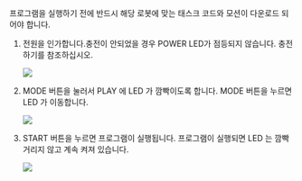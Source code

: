 프로그램을 실행하기 전에 반드시 해당 로봇에 맞는 태스크 코드와 모션이 다운로드 되어야 합니다.

1. 전원을 인가합니다.충전이 안되었을 경우 POWER LED가 점등되지 않습니다. 충전하기를 참조하십시오.  
  
    ![](/assets/images/edu/bioloid/bioloid_cm5_action-01_kr.png)

2. MODE 버튼을 눌러서 PLAY 에 LED 가 깜빡이도록 합니다. MODE 버튼을 누르면 LED 가 이동합니다.

    ![](/assets/images/edu/bioloid/bioloid_cm5_action-02_kr.png)

3. START 버튼을 누르면 프로그램이 실행됩니다. 프로그램이 실행되면 LED 는 깜빡거리지 않고 계속 켜져 있습니다.

    ![](/assets/images/edu/bioloid/bioloid_cm5_action-03_kr.png)
